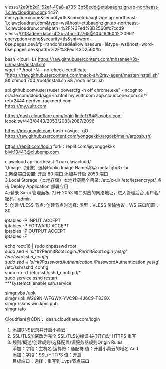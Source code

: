 
vless://2e9fb2d1-62ef-40a8-a735-3b58edd@etubaaghzign.ap-northeast-1.clawcloudrun.com:443?encryption=none&security=tls&sni=etubaaghzign.ap-northeast-1.clawcloudrun.com&type=ws&host=etubaaghzign.ap-northeast-1.clawcloudrun.com&path=%2F%3Fed%3D2560#c7ccd9  
vless://01f3adee-0ace-4f2b-af5c-d2765@104.16.160.12:2096?encryption=none&security=tls&sni=word-6se.pages.dev&fp=randomized&allowInsecure=1&type=ws&host=word-6se.pages.dev&path=%2F%3Fed%3D2560#b  

bash <(curl -Ls https://raw.githubusercontent.com/mhsanaei/3x-ui/master/install.sh)          
wget -P /root -N --no-check-certificate "https://raw.githubusercontent.com/mack-a/v2ray-agent/master/install.sh" && chmod 700 /root/install.sh && /root/install.sh  

api.github.com/users/user        powercfg -h off        chrome.exe"  -incognito      
oracle.com/cloud/sign-in.html    my.vultr.com      app.cloudcone.com.cn/?ref=2444      nerdvm.racknerd.com   
https://my.vultr.com  



https://dash.cloudflare.com/login       linitef764@ovobri.com        icook.tw/443/8443/2053/2083/2087/2096   

https://idx.google.com     bash <(wget -qO- https://raw.githubusercontent.com/yonggekkk/argosb/main/argosb.sh)  

https://replit.com/login     fork：replit.com/@yonggekkk           bivit10443@clubemp.com  

clawcloud     ap-northeast-1.run.claw.cloud/   
1,Image（镜像）选择Public    Image Name填写:  metaligh/3x-ui  
2.网络端口设置: 开启 80 端口  添加并开启 2053 端口  
3,Local Storage（本地存储）本地挂载两个目录: /etc/x-ui/   /etc/letsencrypt/  点击 Deploy Application 部署应用   
4,:登录 3x-ui 管理面板: 打开 2053 端口对应的网络地址，进入管理后台  用户名/密码：admin   
5, 创建 VLESS 节点: 创建节点时选择: 类型：VLESS  传输协议：WS  端口配置：80  


iptables -P INPUT ACCEPT   
iptables -P FORWARD ACCEPT   
iptables -P OUTPUT ACCEPT  
iptables -F   

echo root:16  | sudo chpasswd root  
sudo sed -i 's/^#\?PermitRootLogin.*/PermitRootLogin yes/g' /etc/ssh/sshd_config  
sudo sed -i 's/^#\?PasswordAuthentication.*/PasswordAuthentication yes/g' /etc/ssh/sshd_config   
sudo rm -rf /etc/ssh/sshd_config.d/*   
sudo service sshd restart   
***systemctl enable ssh.service  

slmgr.vbs /upk  
slmgr /ipk W269N-WFGWX-YVC9B-4J6C9-T83GX  
slmgr /skms win.kms.pub  
slmgr /ato  

Cloudflare套CDN：  dash.cloudflare.com/login    
1. 添加DNS记录并开启小黄云  
2. SSL/TLS加密改为完全   SSL/TLS边缘证书打开自动 HTTPS 重写  
3. 规则/概述/创建规则/选择配置/源服务器规则Origin Rules   
添加：字段：主机名   运算符：通配符   值：开启小黄云的域名  And   
添加：字段：SSL/HTTPS    值：开启   
目标端口：选择：重写到...vps节点端口   





